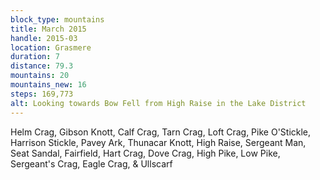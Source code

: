 ```yaml
---
block_type: mountains
title: March 2015
handle: 2015-03
location: Grasmere
duration: 7
distance: 79.3
mountains: 20
mountains_new: 16
steps: 169,773
alt: Looking towards Bow Fell from High Raise in the Lake District
---
```


Helm Crag, Gibson Knott, Calf Crag, Tarn Crag, Loft Crag, Pike O'Stickle, Harrison Stickle, Pavey Ark, Thunacar Knott, High Raise, Sergeant Man, Seat Sandal, Fairfield, Hart Crag, Dove Crag, High Pike, Low Pike, Sergeant's Crag, Eagle Crag, & Ullscarf
